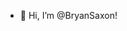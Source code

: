 - 👋 Hi, I’m @BryanSaxon!

<!---
BryanSaxon/BryanSaxon is a ✨ special ✨ repository because its `README.md` (this file) appears on your GitHub profile.
You can click the Preview link to take a look at your changes.
--->
